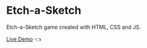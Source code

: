 # Etch-a-Sketch

Etch-a-Sketch game created with HTML, CSS and JS.

[Live Demo](https://Dimitri-Steffanoni.github.io/Etch-a-Sketch/) :point_left:
